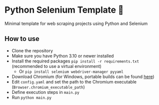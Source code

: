# Python Selenium Template 🚀

Minimal template for web scraping projects using Python and Selenium

## How to use

- Clone the repository
- Make sure you have Python 3.10 or newer installed
- Install the required packages `pip install -r requirements.txt` (recommended to use a virtual environment)
  - Or `pip install selenium webdriver-manager pyyaml`
- Download Chromium (for Windows, portable builds can be found [here](https://chromium.woolyss.com/))
- Edit `config.yaml` and set the path to the Chromium executable (`Browser.chromium_executable_path`)
- Define execution steps in `main.py`
- Run `python main.py`
